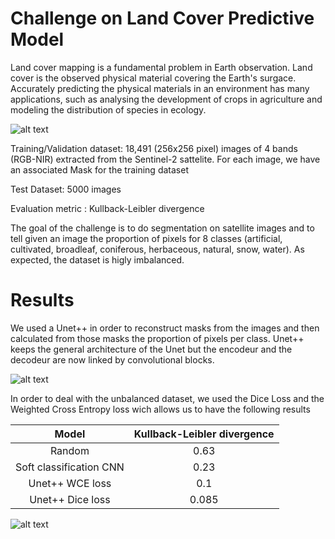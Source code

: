 # Challenge on Land Cover Predictive Model


Land cover mapping is a fundamental problem in Earth observation. Land cover is the observed physical material covering the Earth's surgace. Accurately predicting the physical materials in an environment has many applications, such as analysing the development of crops in agriculture and modeling the distribution of species in ecology.

![alt text](https://github.com/danielAmar02/challenge-ens/blob/main/Media/pres.jpg)

Training/Validation dataset: 18,491 (256x256 pixel) images of 4 bands (RGB-NIR) extracted from the Sentinel-2 sattelite. For each image, we have an associated Mask for the training dataset

Test Dataset: 5000 images

Evaluation metric : Kullback-Leibler divergence 


The goal of the challenge is to do segmentation on satellite images and to tell given an image the proportion of pixels for 8 classes (artificial, cultivated, broadleaf, coniferous, herbaceous, natural, snow, water). As expected, the dataset is higly imbalanced.



# Results 

We used a Unet++ in order to reconstruct masks from the images and then calculated from those masks the proportion of pixels per class. Unet++ keeps the general architecture of the Unet but the encodeur and the decodeur are now linked by convolutional blocks. 


![alt text](https://github.com/danielAmar02/challenge-ens/blob/main/Media/Unet%2B%2B.jpg)



In order to deal with the unbalanced dataset, we used the Dice Loss and the Weighted Cross Entropy loss wich allows us to have the following results



| Model | Kullback-Leibler divergence |
|:-----:|:-----:|
|Random|0.63|
|Soft classification CNN| 0.23|
|Unet++ WCE loss| 0.1 |
|Unet++ Dice loss | 0.085 |



![alt text](https://github.com/danielAmar02/challenge-ens/blob/main/Media/results.jpg)
